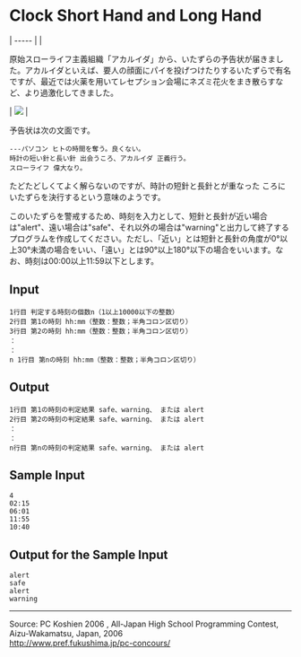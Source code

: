 # Clock Short Hand and Long Hand

| ----- |
|

原始スローライフ主義組織「アカルイダ」から、いたずらの予告状が届きました。アカルイダといえば、要人の顔面にパイを投げつけたりするいたずらで有名ですが、最近では火薬を用いてレセプション会場にネズミ花火をまき散らすなど、より過激化してきました。

 |  ![][1]  |

予告状は次の文面です。

    ---パソコン ヒトの時間を奪う。良くない。
    時計の短い針と長い針 出会うころ、アカルイダ 正義行う。
    スローライフ 偉大なり。

たどたどしくてよく解らないのですが、時計の短針と長針とが重なった ころにいたずらを決行するという意味のようです。

このいたずらを警戒するため、時刻を入力として、短針と長針が近い場合は"alert"、遠い場合は"safe"、それ以外の場合は"warning"と出力して終了するプログラムを作成してください。ただし、「近い」とは短針と長針の角度が0°以上30°未満の場合をいい、「遠い」とは90°以上180°以下の場合をいいます。なお、時刻は00:00以上11:59以下とします。

## Input

    1行目 判定する時刻の個数n（1以上10000以下の整数）
    2行目 第1の時刻 hh:mm（整数：整数；半角コロン区切り）
    3行目 第2の時刻 hh:mm（整数：整数；半角コロン区切り）
    ：
    ：
    n 1行目 第nの時刻 hh:mm（整数：整数；半角コロン区切り）

## Output

    1行目 第1の時刻の判定結果 safe、warning、 または alert
    2行目 第2の時刻の判定結果 safe、warning、 または alert
    ：
    ：
    n行目 第nの時刻の判定結果 safe、warning、 または alert

## Sample Input

    4
    02:15
    06:01
    11:55
    10:40

## Output for the Sample Input

    alert
    safe
    alert
    warning

* * *

Source: PC Koshien 2006 , All-Japan High School Programming Contest, Aizu-Wakamatsu, Japan, 2006   
<http://www.pref.fukushima.jp/pc-concours/>

[1]: IMAGE1/watch.gif
